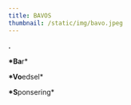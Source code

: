 ```yaml
---
title: BAVOS
thumbnail: /static/img/bavo.jpeg
---
```

**.**﻿

**\*Ba**r*

**\*Vo**edsel*

**\*S**ponsering*